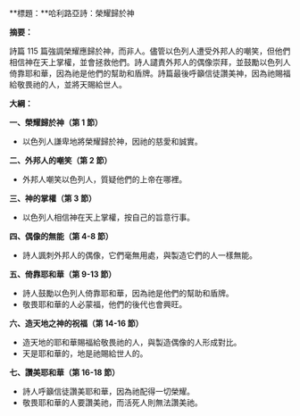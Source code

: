 **標題：**哈利路亞詩：榮耀歸於神

**摘要：**

詩篇 115 篇強調榮耀應歸於神，而非人。儘管以色列人遭受外邦人的嘲笑，但他們相信神在天上掌權，並會拯救他們。詩人譴責外邦人的偶像崇拜，並鼓勵以色列人倚靠耶和華，因為祂是他們的幫助和盾牌。詩篇最後呼籲信徒讚美神，因為祂賜福給敬畏祂的人，並將天賜給世人。

**大綱：**

**一、榮耀歸於神（第 1 節）**
* 以色列人謙卑地將榮耀歸於神，因祂的慈愛和誠實。

**二、外邦人的嘲笑（第 2 節）**
* 外邦人嘲笑以色列人，質疑他們的上帝在哪裡。

**三、神的掌權（第 3 節）**
* 以色列人相信神在天上掌權，按自己的旨意行事。

**四、偶像的無能（第 4-8 節）**
* 詩人諷刺外邦人的偶像，它們毫無用處，與製造它們的人一樣無能。

**五、倚靠耶和華（第 9-13 節）**
* 詩人鼓勵以色列人倚靠耶和華，因為祂是他們的幫助和盾牌。
* 敬畏耶和華的人必蒙福，他們的後代也會興旺。

**六、造天地之神的祝福（第 14-16 節）**
* 造天地的耶和華賜福給敬畏祂的人，與製造偶像的人形成對比。
* 天是耶和華的，地是祂賜給世人的。

**七、讚美耶和華（第 16-18 節）**
* 詩人呼籲信徒讚美耶和華，因為祂配得一切榮耀。
* 敬畏耶和華的人要讚美祂，而活死人則無法讚美祂。